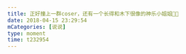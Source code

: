 ```yaml
---
title: 正好撞上一群coser，还有一个长得和木下很像的神乐小姐姐🌝🌚
date: 2018-04-15 23:29:54
mCategories: [说说]
type: moment
time: t232954
---
```


<div id="pics-20180415232954"></div>

<script src="/lib/moment/pics.js"></script>
<script>
var data = [
    {"link": "2018-04-15_000000.jpeg", "type": "shuoshuo"},
    {"link": "2018-04-15_000001.jpeg", "type": "shuoshuo"},
    {"link": "2018-04-15_000002.jpeg", "type": "shuoshuo"},
    {"link": "2018-04-15_000003.jpeg", "type": "shuoshuo"},
    {"link": "2018-04-15_000004.jpeg", "type": "shuoshuo"},
    {"link": "2018-04-15_000005.jpeg", "type": "shuoshuo"},
    {"link": "2018-04-15_000006.jpeg", "type": "shuoshuo"},
    {"link": "2018-04-15_000007.jpeg", "type": "shuoshuo"}
];
picsRender(data, "pics-20180415232954");
</script>
